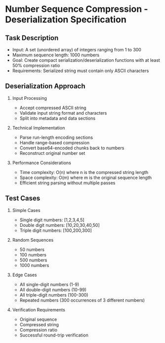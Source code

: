 # Number Sequence Compression - Deserialization Specification

## Task Description

- Input: A set (unordered array) of integers ranging from 1 to 300
- Maximum sequence length: 1000 numbers
- Goal: Create compact serialization/deserialization functions with at least 50% compression ratio
- Requirements: Serialized string must contain only ASCII characters

## Deserialization Approach

1. Input Processing

   - Accept compressed ASCII string
   - Validate input string format and characters
   - Split into metadata and data sections

2. Technical Implementation

   - Parse run-length encoding sections
   - Handle range-based compression
   - Convert base64-encoded chunks back to numbers
   - Reconstruct original number set

3. Performance Considerations
   - Time complexity: O(n) where n is the compressed string length
   - Space complexity: O(m) where m is the original sequence length
   - Efficient string parsing without multiple passes

## Test Cases

1. Simple Cases

   - Single digit numbers: [1,2,3,4,5]
   - Double digit numbers: [10,20,30,40,50]
   - Triple digit numbers: [100,200,300]

2. Random Sequences

   - 50 numbers
   - 100 numbers
   - 500 numbers
   - 1000 numbers

3. Edge Cases

   - All single-digit numbers (1-9)
   - All double-digit numbers (10-99)
   - All triple-digit numbers (100-300)
   - Repeated numbers (300 occurrences of 3 different numbers)

4. Verification Requirements
   - Original sequence
   - Compressed string
   - Compression ratio
   - Successful round-trip verification
